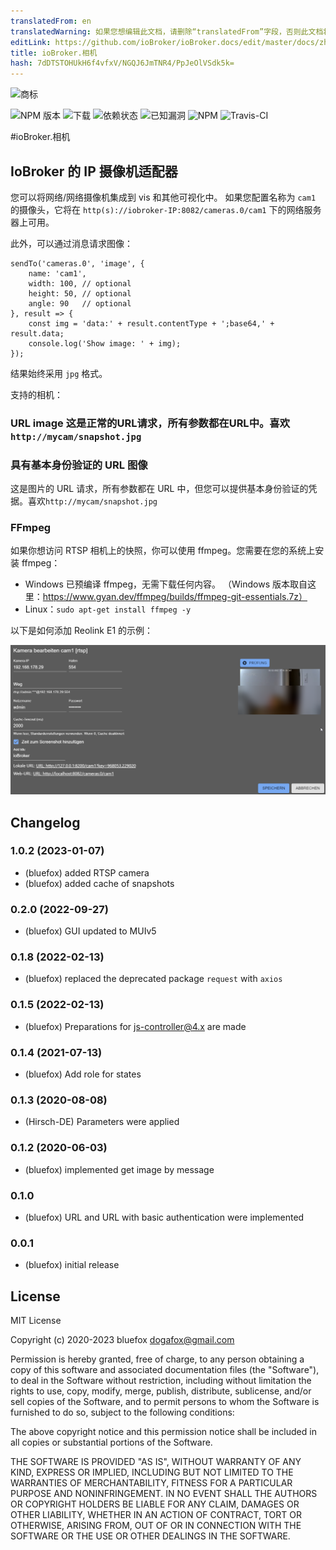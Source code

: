 ```yaml
---
translatedFrom: en
translatedWarning: 如果您想编辑此文档，请删除“translatedFrom”字段，否则此文档将再次自动翻译
editLink: https://github.com/ioBroker/ioBroker.docs/edit/master/docs/zh-cn/adapterref/iobroker.cameras/README.md
title: ioBroker.相机
hash: 7dDTSTOHUkH6f4vfxV/NGQJ6JmTNR4/PpJeOlVSdk5k=
---
```

![商标](../../../en/adapterref/iobroker.cameras/admin/cameras.png)

![NPM 版本](http://img.shields.io/npm/v/iobroker.cameras.svg)
![下载](https://img.shields.io/npm/dm/iobroker.cameras.svg)
![依赖状态](https://img.shields.io/david/ioBroker/iobroker.cameras.svg)
![已知漏洞](https://snyk.io/test/github/ioBroker/ioBroker.cameras/badge.svg)
![NPM](https://nodei.co/npm/iobroker.cameras.png?downloads=true)
![Travis-CI](http://img.shields.io/travis/ioBroker/ioBroker.cameras/master.svg)

#ioBroker.相机
## IoBroker 的 IP 摄像机适配器
您可以将网络/网络摄像机集成到 vis 和其他可视化中。
如果您配置名称为 `cam1` 的摄像头，它将在 `http(s)://iobroker-IP:8082/cameras.0/cam1` 下的网络服务器上可用。

此外，可以通过消息请求图像：

```
sendTo('cameras.0', 'image', {
    name: 'cam1',
    width: 100, // optional
    height: 50, // optional
    angle: 90   // optional
}, result => {
    const img = 'data:' + result.contentType + ';base64,' + result.data;
    console.log('Show image: ' + img);
});
```

结果始终采用 `jpg` 格式。

支持的相机：

### URL image 这是正常的URL请求，所有参数都在URL中。喜欢`http://mycam/snapshot.jpg`
### 具有基本身份验证的 URL 图像
这是图片的 URL 请求，所有参数都在 URL 中，但您可以提供基本身份验证的凭据。喜欢`http://mycam/snapshot.jpg`

### FFmpeg
如果你想访问 RTSP 相机上的快照，你可以使用 ffmpeg。您需要在您的系统上安装 ffmpeg：

- Windows 已预编译 ffmpeg，无需下载任何内容。 （Windows 版本取自这里：https://www.gyan.dev/ffmpeg/builds/ffmpeg-git-essentials.7z）
- Linux：`sudo apt-get install ffmpeg -y`

以下是如何添加 Reolink E1 的示例：

![实时传输协议](../../../en/adapterref/iobroker.cameras/img/rtsp.png)

<!-- 下一个版本的占位符（在行首）：

### **正在进行中** -->

## Changelog
### 1.0.2 (2023-01-07)
* (bluefox) added RTSP camera
* (bluefox) added cache of snapshots

### 0.2.0 (2022-09-27)
* (bluefox) GUI updated to MUIv5

### 0.1.8 (2022-02-13)
* (bluefox) replaced the deprecated package `request` with `axios`

### 0.1.5 (2022-02-13)
* (bluefox) Preparations for js-controller@4.x are made

### 0.1.4 (2021-07-13)
* (bluefox) Add role for states

### 0.1.3 (2020-08-08)
* (Hirsch-DE) Parameters were applied

### 0.1.2 (2020-06-03)
* (bluefox) implemented get image by message

### 0.1.0
* (bluefox) URL and URL with basic authentication were implemented

### 0.0.1
* (bluefox) initial release

## License
MIT License

Copyright (c) 2020-2023 bluefox <dogafox@gmail.com>

Permission is hereby granted, free of charge, to any person obtaining a copy
of this software and associated documentation files (the "Software"), to deal
in the Software without restriction, including without limitation the rights
to use, copy, modify, merge, publish, distribute, sublicense, and/or sell
copies of the Software, and to permit persons to whom the Software is
furnished to do so, subject to the following conditions:

The above copyright notice and this permission notice shall be included in all
copies or substantial portions of the Software.

THE SOFTWARE IS PROVIDED "AS IS", WITHOUT WARRANTY OF ANY KIND, EXPRESS OR
IMPLIED, INCLUDING BUT NOT LIMITED TO THE WARRANTIES OF MERCHANTABILITY,
FITNESS FOR A PARTICULAR PURPOSE AND NONINFRINGEMENT. IN NO EVENT SHALL THE
AUTHORS OR COPYRIGHT HOLDERS BE LIABLE FOR ANY CLAIM, DAMAGES OR OTHER
LIABILITY, WHETHER IN AN ACTION OF CONTRACT, TORT OR OTHERWISE, ARISING FROM,
OUT OF OR IN CONNECTION WITH THE SOFTWARE OR THE USE OR OTHER DEALINGS IN THE
SOFTWARE.